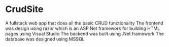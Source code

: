 # CrudSite
A fullstack web app that does all the basic CRUD functionality
The frontend was design using razor which is an ASP.Net framework for building HTML pages using Visual Studio
The backend was built using .Net framework
The database was designed using MSSQL
